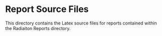# Report Source Files
This directory contains the Latex source files for reports contained within the Radiaiton Reports directory.
